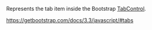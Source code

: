 Represents the tab item inside the Bootstrap [TabControl](/docs/controls/bootstrap/TabControl/{branch}).

<https://getbootstrap.com/docs/3.3/javascript/#tabs>